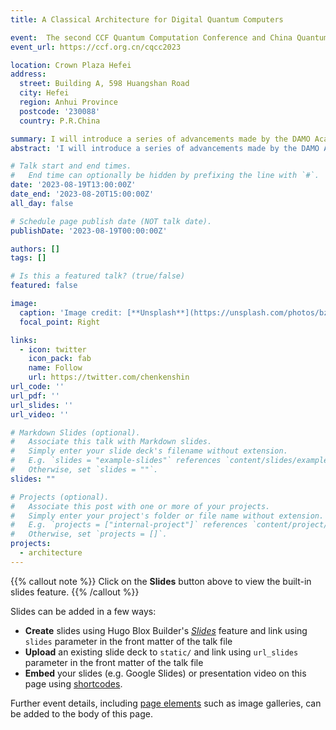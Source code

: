 ```yaml
---
title: A Classical Architecture for Digital Quantum Computers

event:  The second CCF Quantum Computation Conference and China Quantum Computation Industry Summit
event_url: https://ccf.org.cn/cqcc2023

location: Crown Plaza Hefei
address:
  street: Building A, 598 Huangshan Road
  city: Hefei
  region: Anhui Province
  postcode: '230088'
  country: P.R.China

summary: I will introduce a series of advancements made by the DAMO Academy Quantum Laboratory in the design and implementation of quantum computer systems.
abstract: 'I will introduce a series of advancements made by the DAMO Academy Quantum Laboratory in the design and implementation of quantum computer systems. We primarily focus on exploring the scalability issues of digital quantum computers and propose a classical architecture tailored for digital quantum computers. By introducing the first scalable real-time decoding framework and configurable qubit control and quantum computing instruction sets, we integrated these technologies into our in-house electronics measurement and control system. Based on this, we have built a complete computing system for the quantum laboratory, which supports the subsequent expansion towards fault-tolerant quantum computing systems.'

# Talk start and end times.
#   End time can optionally be hidden by prefixing the line with `#`.
date: '2023-08-19T13:00:00Z'
date_end: '2023-08-20T15:00:00Z'
all_day: false

# Schedule page publish date (NOT talk date).
publishDate: '2023-08-19T00:00:00Z'

authors: []
tags: []

# Is this a featured talk? (true/false)
featured: false

image:
  caption: 'Image credit: [**Unsplash**](https://unsplash.com/photos/bzdhc5b3Bxs)'
  focal_point: Right

links:
  - icon: twitter
    icon_pack: fab
    name: Follow
    url: https://twitter.com/chenkenshin
url_code: ''
url_pdf: ''
url_slides: ''
url_video: ''

# Markdown Slides (optional).
#   Associate this talk with Markdown slides.
#   Simply enter your slide deck's filename without extension.
#   E.g. `slides = "example-slides"` references `content/slides/example-slides.md`.
#   Otherwise, set `slides = ""`.
slides: ""

# Projects (optional).
#   Associate this post with one or more of your projects.
#   Simply enter your project's folder or file name without extension.
#   E.g. `projects = ["internal-project"]` references `content/project/deep-learning/index.md`.
#   Otherwise, set `projects = []`.
projects:
  - architecture
---
```


{{% callout note %}}
Click on the **Slides** button above to view the built-in slides feature.
{{% /callout %}}

Slides can be added in a few ways:

- **Create** slides using Hugo Blox Builder's [_Slides_](https://docs.hugoblox.com/reference/content-types/) feature and link using `slides` parameter in the front matter of the talk file
- **Upload** an existing slide deck to `static/` and link using `url_slides` parameter in the front matter of the talk file
- **Embed** your slides (e.g. Google Slides) or presentation video on this page using [shortcodes](https://docs.hugoblox.com/reference/markdown/).

Further event details, including [page elements](https://docs.hugoblox.com/reference/markdown/) such as image galleries, can be added to the body of this page.
